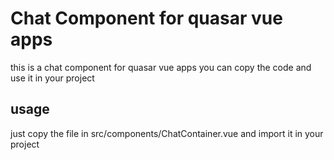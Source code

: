 # Chat Component for quasar vue apps 

this is a chat component for quasar vue apps you can copy the code and use it in your project

## usage

just copy the file in src/components/ChatContainer.vue and import it in your project

